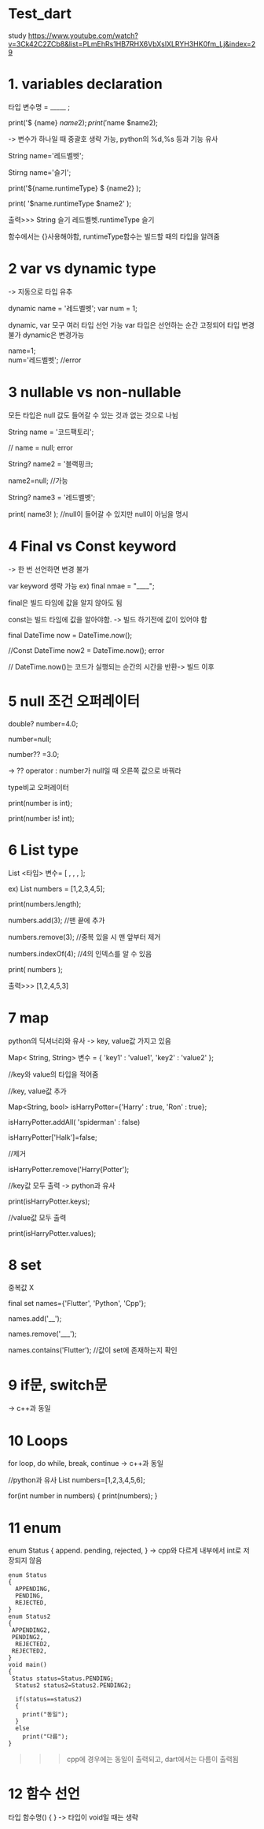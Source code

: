 # Test_dart
study https://www.youtube.com/watch?v=3Ck42C2ZCb8&list=PLmEhRs1HB7RHX6VbXslXLRYH3HK0fm_Lj&index=29
# 1. variables declaration
  타입 변수명 = _____ ;
  
  print('$ {name} ${name2}); 
  print('$name $name2); 
  
  -> 변수가 하나일 때 중괄호 생략 가능, python의 %d,%s 등과 기능 유사
  
  String name='레드벨벳';
  
  Stirng name='슬기';
  
  print('${name.runtimeType} $ {name2} );
  
  print( '$name.runtimeType $name2' );    
  
  
  출력>>> String 슬기
      레드벨벳.runtimeType 슬기
  
  함수에서는 {}사용해야함, runtimeType함수는 빌드할 때의 타입을 알려줌

      
  
# 2 var vs dynamic type
  -> 지동으로 타입 유추
  
  dynamic name = '레드벨벳';
  var num = 1;
  
  dynamic, var 모구 여러 타입 선언 가능
  var 타입은 선언하는 순간 고정되어 타입 변경 불가
  dynamic은 변경가능
  
  name=1;    
  num='레드벨벳';     //error
  
 
 # 3 nullable vs non-nullable
  모든 타입은 null 값도 들어갈 수 있는 것과 없는 것으로 나뉨
  
  String name = '코드팩토리';
  
  // name = null;       error
  
  String? name2 = '블랙핑크;
  
  name2=null;         //가능
  
  String? name3 = '레드벨벳';
  
  print( name3! );    //null이 들어갈 수 있지만 null이 아님을 명시
 
 
 # 4 Final vs Const keyword
  -> 한 번 선언하면 변경 불가
  
  var keyword 생략 가능 ex) final nmae = "____";
  
  final은 빌드 타임에 값을 알지 않아도 됨
  
   const는 빌드 타임에 값을 알아야함. -> 빌드 하기전에 값이 있어야 함
 
  final DateTime now = DateTime.now();
  
  //Const DateTime now2 = DateTime.now();     error
  
 
  // DateTime.now()는 코드가 실행되는 순간의 시간을 반환-> 빌드 이후 
# 5 null 조건 오퍼레이터

  double? number=4.0;
  
  number=null;
  
  number?? =3.0;
  
  
  -> ?? operator : number가 null일 때 오른쪽 값으로 바꿔라
  
  type비교 오퍼레이터
  
  print(number is int);
  
  print(number is! int);
  
# 6 List type

  List <타입> 변수= [ , , , ];
  
  ex) List <int> numbers = [1,2,3,4,5];
  
  print(numbers.length);
  
  numbers.add(3);      //맨 끝에 추가
  
  numbers.remove(3);   //중복 있을 시 맨 앞부터 제거
  
  numbers.indexOf(4);  //4의 인덱스를 알 수 있음
  
  print( numbers );
  
  출력>>> [1,2,4,5,3]
  
# 7 map
   python의 딕셔너리와 유사 -> key, value값 가지고 있음
  
   Map< String, String> 변수 = { 'key1' : 'value1', 'key2' : 'value2' };
  
   //key와 value의 타입을 적어줌
  
   //key, value값 추가
  
   Map<String, bool> isHarryPotter={'Harry' : true, 'Ron' : true};
  
   isHarryPotter.addAll( 'spiderman' : false)
  
   isHarryPotter['Halk']=false;
  
   //제거
  
   isHarryPotter.remove('Harry{Potter');
  
   //key값 모두 출력 -> python과 유사
  
   print(isHarryPotter.keys);
  
   //value값 모두 출력
  
   print(isHarryPotter.values);
  
# 8 set
  중복값 X
  
  final set <String> names={'Flutter', 'Python', 'Cpp'};
  
  names.add('__');
  
  names.remove('___');
  
  names.contains('Flutter');    //값이 set에 존재하는지 확인
 
# 9 if문, switch문
  
  -> c++과 동일
  
# 10 Loops
  for loop, do while, break, continue -> c++과 동일
  
  
  //python과 유사
  List <int> numbers=[1,2,3,4,5,6];
  
  for(int number in numbers)
  {
    print(numbers);
  }
  
# 11 enum 
  enum Status
  {
    append.
    pending,
    rejected,
  }
  -> cpp와 다르게 내부에서 int로 저장되지 않음
    
    enum Status
    {
      APPENDING,
      PENDING,
      REJECTED,
    }
    enum Status2
    {
     APPENDING2,
     PENDING2,
      REJECTED2,
     REJECTED2,
    }
    void main() 
    {
     Status status=Status.PENDING;
      Status2 status2=Status2.PENDING2;
  
      if(status==status2)
      {
        print("동일");
      }   
      else
        print("다름");
    }
    
   >>> cpp에 경우에는 동일이 출력되고, dart에서는 다름이 출력됨
 # 12 함수 선언
  타입 함수명()
  {
  }
  -> 타입이 void일 때는 생략 
